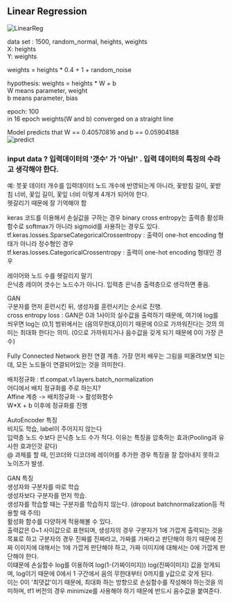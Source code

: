 ## Linear Regression  
![LinearReg](https://user-images.githubusercontent.com/86847564/143281799-575b292b-b68d-4dad-bb19-ba290360a172.gif)

data set : 1500, random_normal, heights, weights  
X: heights  
Y: weights  

weights = heights * 0.4 + 1 + random_noise  

hypothesis: weights = heights * W + b  
W means parameter, weight  
b means parameter, bias  

epoch: 100  
in 16 epoch weights(W and b) converged on a straight line  

Model predicts that W == 0.40570816 and b == 0.05904188  
![predict](https://user-images.githubusercontent.com/86847564/143284579-bf6a1055-6c60-4345-bb64-19af9be0da51.png)

### input data ? 입력데이터의 '갯수' 가 '아님!' . 입력 데이터의 특징의 수라고 생각해야 한다.  
예: 붓꽃 데이터 개수를 입력데이터 노드 개수에 반영되는게 아니라, 꽃받침 길이, 꽃받침 너비, 꽃입 길이, 꽃잎 너비 이렇게 4개가 되어야 한다.  
헷갈리기 때문에 잘 기억해야 함

keras 코드를 이용해서 손실값을 구하는 경우 binary cross entropy는 출력층 활성화함수로 softmax가 아니라 sigmoid를 사용하는 경우도 있다.  
tf.keras.losses.SparseCategoricalCrossentropy : 출력이 one-hot encoding 형태가 아니라 정수형인 경우  
tf.keras.losses.CategoricalCrossentropy : 출력이 one-hot encoding 형태인 경우  

레이어와 노드 수를 헷갈리지 말기  
은닉층 레이어 갯수는 노드수가 아니다. 입력층 은닉층 출력층으로 생각하면 좋음.  

GAN  
구분자를 먼저 훈련시킨 뒤, 생성자를 훈련시키는 순서로 진행.  
cross entropy loss : GAN은 0과 1사이의 실수값을 출력하기 때문에, 여기에 log를 씌우면 log는 (0,1] 범위에서는 (음의무한대,0]이기 때문에 0으로 가까워진다는 것의 의미는 최대화 한다는 의미. (0으로 가까워지거나 음수값을 갖게 되기 때문에 0이 가장 큰 수)

Fully Connected Network
완전 연결 계층. 가장 먼저 배우는 그림을 떠올려보면 되는데, 모든 노드들이 연결되어있는 것을 의미한다.  

배치정규화 : tf.compat.v1.layers.batch_normalization  
어디에서 배치 정규화를 주로 하는지?  
Affine 계층 -> 배치정규화 -> 활성화함수  
W*X + b 이후에 정규화를 진행  

AutoEncoder 특징  
비지도 학습, label이 주어지지 않는다  
입력층 노드 수보다 은닉층 노드 수가 적다. 이유는 특징을 압축하는 효과(Pooling과 유사한 효과인것 같다)  
@ 과제를 할 때, 인코더와 디코더에 레이어를 추가한 경우 특징을 잘 잡아내지 못하고 노이즈가 발생.  

GAN 특징  
생성자와 구분자를 따로 학습  
생성자보다 구분자를 먼저 학습.  
생성자를 학습할 때는 구분자를 학습하지 않는다. (dropout batchnormalization등 적용할 때 주의)  
활성화 함수를 다양하게 적용해볼 수 있다.  
출력값은 0~1 사이값으로 표현되며, 생성자의 경우 구분자가 1에 가깝게 출력되는 것을 목표로 하고 구분자의 경우 진짜를 진짜라고, 가짜를 가짜라고 판단해야 하기 때문에 진짜 이미지에 대해서는 1에 가깝게 판단해야 하고, 가짜 이미지에 대해서는 0에 가깝게 판단해야 한다.  
이떄문에 손실함수 log를 이용하여 log(1-(가짜이미지)) log(진짜이미지) 값을 얻게되며, log이기 때문에 0에서 1 구간에서 음의 무한대부터 0까지를 y값으로 갖게 된다.  
이는 0이 '최댓값'이기 때문에, 최대화 하는 방향으로 손실함수를 작성해야 하는것을 의미하며, tf1 버전의 경우 minimize를 사용해야 하기 때문에 반드시 음수값을 붙여준다.  
